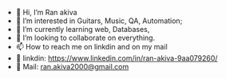 - 👋 Hi, I’m Ran akiva
- 👀 I’m interested in Guitars, Music, QA, Automation;    
- 🌱 I’m currently learning web, Databases, 
- 💞️ I’m looking to collaborate on everything.
- 📫 How to reach me on linkdin and on my mail
- 🔗 linkdin: https://www.linkedin.com/in/ran-akiva-9aa079260/
- 📧 Mail: ran.akiva2000@gmail.com


<!---
ranakiva1/ranakiva1 is a ✨ special ✨ repository because its `README.md` (this file) appears on your GitHub profile.
You can click the Preview link to take a look at your changes.
--->
